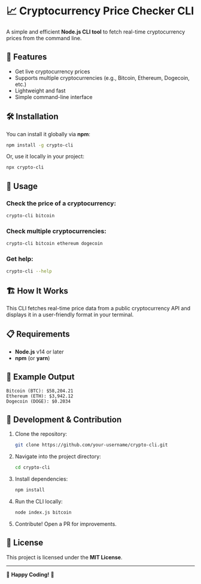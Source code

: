 # 📈 Cryptocurrency Price Checker CLI

A simple and efficient **Node.js CLI tool** to fetch real-time cryptocurrency prices from the command line.

## 🚀 Features
- Get live cryptocurrency prices
- Supports multiple cryptocurrencies (e.g., Bitcoin, Ethereum, Dogecoin, etc.)
- Lightweight and fast
- Simple command-line interface

## 🛠 Installation

You can install it globally via **npm**:

```sh
npm install -g crypto-cli
```

Or, use it locally in your project:

```sh
npx crypto-cli
```

## 📌 Usage

### Check the price of a cryptocurrency:
```sh
crypto-cli bitcoin
```

### Check multiple cryptocurrencies:
```sh
crypto-cli bitcoin ethereum dogecoin
```

### Get help:
```sh
crypto-cli --help
```

## 🏗 How It Works
This CLI fetches real-time price data from a public cryptocurrency API and displays it in a user-friendly format in your terminal.

## 📋 Requirements
- **Node.js** v14 or later
- **npm** (or **yarn**)

## 📝 Example Output
```
Bitcoin (BTC): $58,204.21
Ethereum (ETH): $3,942.12
Dogecoin (DOGE): $0.2034
```

## 🔧 Development & Contribution
1. Clone the repository:
   ```sh
   git clone https://github.com/your-username/crypto-cli.git
   ```
2. Navigate into the project directory:
   ```sh
   cd crypto-cli
   ```
3. Install dependencies:
   ```sh
   npm install
   ```
4. Run the CLI locally:
   ```sh
   node index.js bitcoin
   ```
5. Contribute! Open a PR for improvements.

## 📜 License
This project is licensed under the **MIT License**.

---

🎉 **Happy Coding!** 🚀

